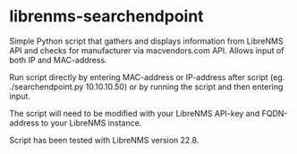 # librenms-searchendpoint
Simple Python script that gathers and displays information from LibreNMS API and checks for manufacturer via macvendors.com API. 
Allows input of both IP and MAC-address.

Run script directly by entering MAC-address or IP-address after script (eg. ./searchendpoint.py 10.10.10.50) or by running the script and then entering input.

The script will need to be modified with your LibreNMS API-key and FQDN-address to your LibreNMS instance.

Script has been tested with LibreNMS version 22.8.

